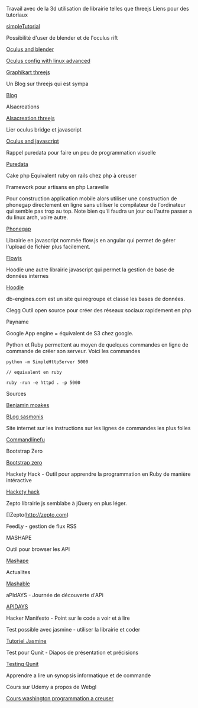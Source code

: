 Travail avec de la 3d utilisation de librairie telles que threejs
Liens pour des tutoriaux


[simpleTutorial](http://aerotwist.com/tutorials/getting-started-with-three-js/)

Possibilité d'user de blender et de l'oculus rift

[Oculus and blender](http://lubosz.wordpress.com/tag/oculus-rift/)

[Oculus config with linux advanced](http://doc-ok.org/?p=639)

[Graphikart threejs](http://www.grafikart.fr/tutoriels/javascript/three-js-3d-289)

Un Blog sur threejs qui est sympa

[Blog](http://learningthreejs.com/)

Alsacreations

[Alsacreation threejs](http://www.alsacreations.com/tuto/lire/1572-webgl-3d-three-canvas-threejs.html)

Lier oculus bridge et javascript

[Oculus and javascript](http://paddytherabbit.com/set-web-based-oculus-rift-world/)

Rappel puredata pour faire un peu de programmation visuelle

[Puredata](http://puredata.info/)

Cake php
Equivalent ruby on rails chez php à creuser

Framework pour artisans en php
Laravelle

Pour construction application mobile alors utiliser une construction de phonegap directement en ligne sans utiliser le compilateur de l'ordinateur qui semble pas trop au top.
Note bien qu'il faudra un jour ou l'autre passer a du linux arch, voire autre.

[Phonegap](http://build.phonegap.com)


Librairie en javascript nommée flow.js en angular qui permet de gérer l'upload de fichier plus facilement.

[Flowjs](http://flowjs.github.io/ng-flow/)

Hoodie une autre librairie javascript qui permet la gestion de base de données internes

[Hoodie](http://hood.ie/intro)

db-engines.com est un site qui regroupe et classe les bases de données.

Clegg Outil open source pour créer des réseaux sociaux rapidement en php 

Payname


Google App engine = équivalent de S3 chez google.


Python et Ruby permettent au moyen de quelques commandes en ligne de commande de créer son serveur.
Voici les commandes 


```
python -m SimpleHttpServer 5000

// equivalent en ruby 

ruby -run -e httpd . -p 5000

```



Sources 

[Benjamin moakes](http://www.benjaminoakes.com/2013/09/13/ruby-simple-http-server-minimalist-rake/)

[BLog sasmonis](http://blog.samsonis.me/2010/02/rubys-python-simplehttpserver/)



Site internet sur les instructions sur les lignes de commandes les plus folles

[Commandlinefu](http://www.commandlinefu.com/commands/browse)

Bootstrap Zero 

[Bootstrap zero](http://bootstrapzero.com/)

Hackety Hack - Outil pour apprendre la programmation en Ruby de manière intéractive

[Hackety hack](http://hackety.com/)

Zepto librairie js semblabe à jQuery en plus léger.

[]Zepto(http://zepto.com)

FeedLy  - gestion de flux RSS

MASHAPE

Outil pour browser les API

[Mashape](https://www.mashape.com)

Actualites 

[Mashable](http://mashable.com/)

aPIdAYS - Journée de découverte d'APi

[APIDAYS](http://apidays.io/)

Hacker Manifesto - Point sur le code a voir et à lire

Test possible avec jasmine - utiliser la librairie et coder 

[Tutoriel Jasmine](http://evanhahn.com/how-do-i-jasmine/)

Test pour Qunit - Diapos de présentation et précisions

[Testing Qunit](http://benalman.com/talks/unit-testing-qunit.html)

Apprendre a lire un synopsis informatique et de commande

Cours sur Udemy a propos de Webgl 

[Cours washington programmation a creuser](https://courses.cs.washington.edu/courses/cse190m/12su/lectures/slides/lecture23-cookie-session-localstorage.shtml#slide35)